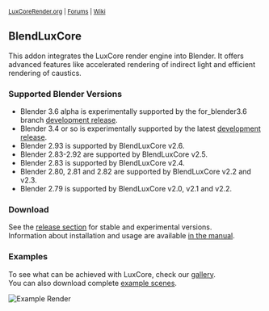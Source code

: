 <sup> [LuxCoreRender.org](https://luxcorerender.org/) | [Forums](https://forums.luxcorerender.org/) | [Wiki](http://wiki.luxcorerender.org/LuxCoreRender_Wiki) </sup>

## BlendLuxCore

This addon integrates the LuxCore render engine into Blender. It offers advanced features like accelerated rendering of indirect light and efficient rendering of caustics.

### Supported Blender Versions

* Blender 3.6 alpha is experimentally supported by the for_blender3.6 branch [development release](https://github.com/LuxCoreRender/BlendLuxCore/releases).
* Blender 3.4 or so is experimentally supported by the latest [development release](https://github.com/LuxCoreRender/BlendLuxCore/releases).
* Blender 2.93 is supported by BlendLuxCore v2.6.
* Blender 2.83-2.92 are supported by BlendLuxCore v2.5.
* Blender 2.83 is supported by BlendLuxCore v2.4.
* Blender 2.80, 2.81 and 2.82 are supported by BlendLuxCore v2.2 and v2.3.  
* Blender 2.79 is supported by BlendLuxCore v2.0, v2.1 and v2.2.  

### Download

See the [release section](https://github.com/LuxCoreRender/BlendLuxCore/releases) for stable and experimental versions.  
Information about installation and usage are available [in the manual](https://wiki.luxcorerender.org/Category:BlendLuxCore).

### Examples

To see what can be achieved with LuxCore, check our [gallery](https://luxcorerender.org/gallery/).  
You can also download complete [example scenes](https://luxcorerender.org/example-scenes/).

![Example Render](https://luxcorerender.org/wp-content/uploads/2019/10/dark_mode.jpg)
